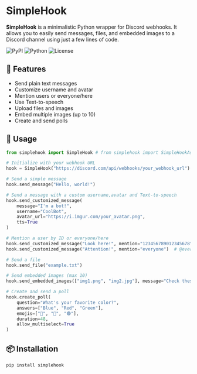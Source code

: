# SimpleHook

**SimpleHook** is a minimalistic Python wrapper for Discord webhooks. It allows you to easily send messages, files, and embedded images to a Discord channel using just a few lines of code.

![PyPI](https://img.shields.io/pypi/v/simplehook) ![Python](https://img.shields.io/pypi/pyversions/simplehook) ![License](https://img.shields.io/github/license/jstiin/simplehook)

## 🔧 Features

- Send plain text messages
- Customize username and avatar
- Mention users or everyone/here
- Use Text-to-speech
- Upload files and images
- Embed multiple images (up to 10)
- Create and send polls

## 🚀 Usage

```python
from simplehook import SimpleHook # from simplehook import SimpleHookAsync

# Initialize with your webhook URL
hook = SimpleHook("https://discord.com/api/webhooks/your_webhook_url")

# Send a simple message
hook.send_message("Hello, world!")

# Send a message with a custom username,avatar and Text-to-speech
hook.send_customized_message(
    message="I'm a bot!",
    username="CoolBot",
    avatar_url="https://i.imgur.com/your_avatar.png",
    tts=True
)

# Mention a user by ID or everyone/here
hook.send_customized_message("Look here!", mention="123456789012345678")  # user mention
hook.send_customized_message("Attention!", mention="everyone")  # @everyone

# Send a file
hook.send_file("example.txt")

# Send embedded images (max 10)
hook.send_embedded_images(["img1.png", "img2.jpg"], message="Check these out!")

# Create and send a poll
hook.create_poll(
    question="What's your favorite color?",
    answers=["Blue", "Red", "Green"],
    emojis=["🔵", "🔴", "🟢"],
    duration=48,
    allow_multiselect=True
)
```

## 📦 Installation

```bash
pip install simplehook
```

